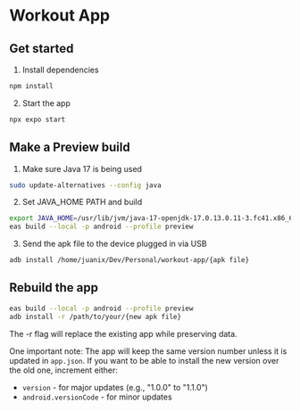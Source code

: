 # Workout App

## Get started

1. Install dependencies
```bash
npm install
```

2. Start the app
```bash
npx expo start
```

## Make a Preview build
1. Make sure Java 17 is being used
```bash
sudo update-alternatives --config java
```

2. Set JAVA_HOME PATH and build
```bash
export JAVA_HOME=/usr/lib/jvm/java-17-openjdk-17.0.13.0.11-3.fc41.x86_64
eas build --local -p android --profile preview
```

3. Send the apk file to the device plugged in via USB
```bash
adb install /home/juanix/Dev/Personal/workout-app/{apk file}
```

## Rebuild the app
```bash
eas build --local -p android --profile preview
adb install -r /path/to/your/{new apk file}
```
The -r flag will replace the existing app while preserving data.

One important note: The app will keep the same version number unless it is updated in `app.json`. If you want to be
able to install the new version over the old one, increment either:
- `version` - for major updates (e.g., "1.0.0" to "1.1.0")
- `android.versionCode` - for minor updates
